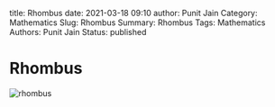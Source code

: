 title: Rhombus
date: 2021-03-18 09:10
author: Punit Jain
Category: Mathematics
Slug: Rhombus
Summary: Rhombus
Tags: Mathematics
Authors: Punit Jain
Status: published

# Rhombus


![rhombus]

[rhombus]: {static}/images/rhombus.jpg


